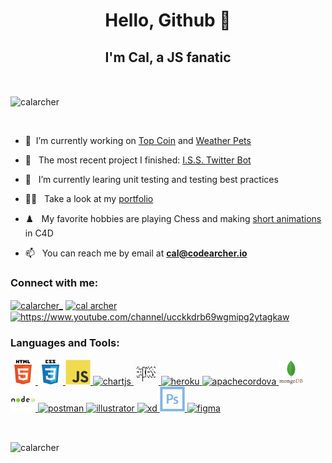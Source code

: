 <h1 align="center">Hello, Github 👋</h1>
<h2 align="center">I'm Cal, a JS fanatic</h2>

<br>

<p ><img align="center" src="https://github-readme-streak-stats.herokuapp.com/?user=calarcher&" alt="calarcher" /></p>

<br>

- 🔭&nbsp;  I’m currently working on [Top Coin](https://github.com/CalArcher/top-coin) and [Weather Pets](https://github.com/octoshrimpy/weather-pets)

- 🏁 &nbsp; The most recent project I finished: [I.S.S. Twitter Bot](https://github.com/CalArcher/ISS-Twitter-Bot)

- 🌱 &nbsp; I’m currently learing unit testing and testing best practices

- 👨‍💻 &nbsp; Take a look at my [portfolio](https://codearcher.io/)

- ♟️ &nbsp; My favorite hobbies are playing Chess and making [short animations](https://www.youtube.com/channel/UCCKKDRB69WgMIPg2yTAGkAw) in C4D

- 📫 &nbsp; You can reach me by email at **cal@codearcher.io** 

<h3 align="left">Connect with me:</h3>
<p align="left">
<a href="https://twitter.com/calarcher_" target="_blank"><img align="center" src="https://raw.githubusercontent.com/rahuldkjain/github-profile-readme-generator/master/src/images/icons/Social/twitter.svg" alt="calarcher_" height="30" width="40" /></a>
<a href="https://www.linkedin.com/in/calarcher/" target="_blank"><img align="center" src="https://raw.githubusercontent.com/rahuldkjain/github-profile-readme-generator/master/src/images/icons/Social/linked-in-alt.svg" alt="cal archer" height="30" width="40" /></a>
<a href="https://www.youtube.com/channel/UCCKKDRB69WgMIPg2yTAGkAw" target="_blank"><img align="center" src="https://raw.githubusercontent.com/rahuldkjain/github-profile-readme-generator/master/src/images/icons/Social/youtube.svg" alt="https://www.youtube.com/channel/ucckkdrb69wgmipg2ytagkaw" height="30" width="40" /></a>
</p>

<h3 align="left">Languages and Tools:</h3>
<p align="left"> 
<a href="https://www.w3.org/html/" target="_blank" rel="noreferrer"> <img src="https://raw.githubusercontent.com/devicons/devicon/master/icons/html5/html5-original-wordmark.svg" alt="html5" width="40" height="40"/> </a> 
<a href="https://www.w3schools.com/css/" target="_blank" rel="noreferrer"> <img src="https://raw.githubusercontent.com/devicons/devicon/master/icons/css3/css3-original-wordmark.svg" alt="css3" width="40" height="40"/> </a> 
<a href="https://developer.mozilla.org/en-US/docs/Web/JavaScript" target="_blank" rel="noreferrer"> <img src="https://raw.githubusercontent.com/devicons/devicon/master/icons/javascript/javascript-original.svg" alt="javascript" width="40" height="40"/> </a> 
<a href="https://www.chartjs.org" target="_blank" rel="noreferrer"> <img src="https://www.chartjs.org/media/logo-title.svg" alt="chartjs" width="40" height="40"/> </a> 
<a href="https://expressjs.com" target="_blank" rel="noreferrer"> <img src="https://raw.githubusercontent.com/CalArcher/icons/main/express/expressLogo.svg" alt="git" width="40" height="40"/> </a> 
<a href="https://heroku.com" target="_blank" rel="noreferrer"> <img src="https://www.vectorlogo.zone/logos/heroku/heroku-icon.svg" alt="heroku" width="40" height="40"/> </a> 
<a href="https://cordova.apache.org/" target="_blank" rel="noreferrer"> <img src="https://www.vectorlogo.zone/logos/reactjs/reactjs-icon.svg" alt="apachecordova" width="40" height="40"/> </a> 
<a href="https://www.mongodb.com/" target="_blank" rel="noreferrer"> <img src="https://raw.githubusercontent.com/devicons/devicon/master/icons/mongodb/mongodb-original-wordmark.svg" alt="mongodb" width="40" height="40"/> </a> 
<a href="https://nodejs.org" target="_blank" rel="noreferrer"> <img src="https://raw.githubusercontent.com/devicons/devicon/master/icons/nodejs/nodejs-original-wordmark.svg" alt="nodejs" width="40" height="40"/> </a> 
<a href="https://postman.com" target="_blank" rel="noreferrer"> <img src="https://www.vectorlogo.zone/logos/getpostman/getpostman-icon.svg" alt="postman" width="40" height="40"/> </a> 
<a href="https://www.adobe.com/in/products/illustrator.html" target="_blank" rel="noreferrer"> <img src="https://www.vectorlogo.zone/logos/adobe_illustrator/adobe_illustrator-icon.svg" alt="illustrator" width="40" height="40"/> </a> 
<a href="https://www.adobe.com/products/xd.html" target="_blank" rel="noreferrer"> <img src="https://cdn.worldvectorlogo.com/logos/adobe-xd.svg" alt="xd" width="40" height="40"/> </a> 
<a href="https://www.photoshop.com/en" target="_blank" rel="noreferrer"> <img src="https://raw.githubusercontent.com/devicons/devicon/master/icons/photoshop/photoshop-line.svg" alt="photoshop" width="40" height="40"/> </a> 
<a href="https://www.figma.com/" target="_blank" rel="noreferrer"> <img src="https://www.vectorlogo.zone/logos/figma/figma-icon.svg" alt="figma" width="40" height="40"/> </a> 
</p>

<br>

<p><img align="center" src="https://github-readme-stats.vercel.app/api/top-langs?username=calarcher&show_icons=true&locale=en&layout=compact" alt="calarcher" /></p>


